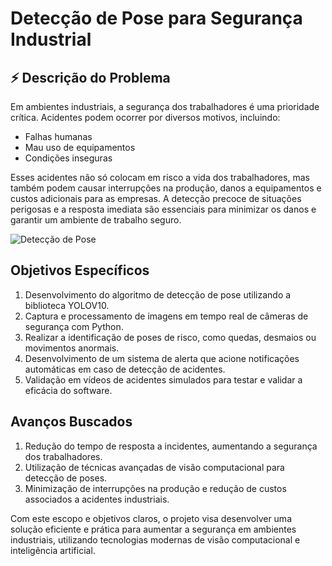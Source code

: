 # Detecção de Pose para Segurança Industrial

## ⚡ Descrição do Problema

Em ambientes industriais, a segurança dos trabalhadores é uma prioridade crítica. 
Acidentes podem ocorrer por diversos motivos, incluindo:
- Falhas humanas
- Mau uso de equipamentos
- Condições inseguras

Esses acidentes não só colocam em risco a vida dos trabalhadores, mas também podem causar interrupções na produção, danos a equipamentos e custos adicionais para as empresas. A detecção precoce de situações perigosas e a resposta imediata são essenciais para minimizar os danos e garantir um ambiente de trabalho seguro.


![Detecção de Pose](https://s3.ezgif.com/tmp/ezgif-3-7681fc1374.gif)

## Objetivos Específicos

1. Desenvolvimento do algoritmo de detecção de pose utilizando a biblioteca YOLOV10.
2. Captura e processamento de imagens em tempo real de câmeras de segurança com Python.
3. Realizar a identificação de poses de risco, como quedas, desmaios ou movimentos anormais.
4. Desenvolvimento de um sistema de alerta que acione notificações automáticas em caso de detecção de acidentes.
5. Validação em vídeos de acidentes simulados para testar e validar a eficácia do software.


## Avanços Buscados

1. Redução do tempo de resposta a incidentes, aumentando a segurança dos trabalhadores.
2. Utilização de técnicas avançadas de visão computacional para detecção de poses.
3. Minimização de interrupções na produção e redução de custos associados a acidentes industriais.

Com este escopo e objetivos claros, o projeto visa desenvolver uma solução eficiente e prática para aumentar a segurança em ambientes industriais, utilizando tecnologias modernas de visão computacional e inteligência artificial.
